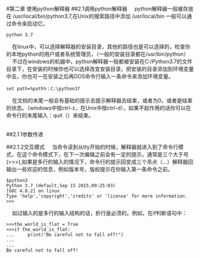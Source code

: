 #第二章 使用python解释器
##2.1调用python解释器
&nbsp;&nbsp;&nbsp;&nbsp;python解释器一般被存放在 /usr/local/bin/python3.7,在Unix的搜索路径中添加 /usr/local/bin 一般可以通过命令来启动它。

	python 3.7

&nbsp;&nbsp;&nbsp;&nbsp;在linux中，可以选择解释器的安装目录，其他的路径也是可以选择的，检查你的本地python的用户或者系统管理员，（一般的安装目录都在/usr/bin/python）<br>
&nbsp;&nbsp;&nbsp;&nbsp;不过在windows的机器中，python解释器一般都被安装在C:/Python3.7的文件目录下，在安装的时候你也可以选择改变安装目录，把安装的目录添加到环境变量中去，你也可一在安装之后再DOS命令行输入一条命令来添加环境变量。
	
	set path=%path%；C:\python37

&nbsp;&nbsp;&nbsp;&nbsp;在文档的末尾一般会有基础的提示去提示解释器去结束，或者为0，或者是结束的状态。（windows中按ctrl-z，在Unix中按ctrl-d），如果不起作用的话你可以在命令行的末尾输入：quit（）来结束。<br>
&nbsp;&nbsp;&nbsp;&nbsp;





##2.1.1参数传递
&nbsp;&nbsp;&nbsp;&nbsp;

##2.1.2交互模式
&nbsp;&nbsp;&nbsp;&nbsp;当命令读到从tty开始的时候，解释器就进入到了命令行模式，在这个命令模式下，在下一次编辑之前会有一定的提示，通常是三个大于号(>>>),如果是多行的输入的情况下，命令行的提示回变成三个吊点（...）解释器回输出一些欢迎的信息，例如版本号，版权提示在你输入第一条命令之前。
	
	$python3
	Python 3.7 (default,Sep 15 2015,09:25:03)
	[GOC 4.8.2] on linux
	Type 'help','copyright','credits' or 'license' for more information.
	>>>
	
&nbsp;&nbsp;&nbsp;&nbsp;如过输入的是多行的输入结构的话，折行是必须的。例如，在if判断语句中：
	
	>>>the_world_is_flat = True
	>>>if the_world_is_flat:
	...		print("Be careful not to fall off!")
	...
	...
	Be careful not to fall off!
